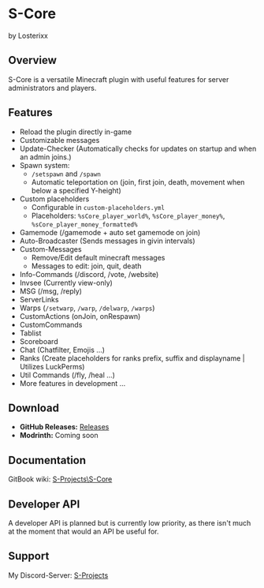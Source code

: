 # S-Core
by Losterixx


## Overview
S-Core is a versatile Minecraft plugin with useful features for server administrators and players.

## Features
- Reload the plugin directly in-game
- Customizable messages
- Update-Checker (Automatically checks for updates on startup and when an admin joins.)
- Spawn system:
  - `/setspawn` and `/spawn`
  - Automatic teleportation on (join, first join, death, movement when below a specified Y-height)
- Custom placeholders
  - Configurable in `custom-placeholders.yml`
  - Placeholders: `%sCore_player_world%`, `%sCore_player_money%`, `%sCore_player_money_formatted%`
- Gamemode (/gamemode + auto set gamemode on join)
- Auto-Broadcaster (Sends messages in givin intervals)
- Custom-Messages
  - Remove/Edit default minecraft messages
  - Messages to edit: join, quit, death
- Info-Commands (/discord, /vote, /website)
- Invsee (Currently view-only)
- MSG (/msg, /reply)
- ServerLinks
- Warps (`/setwarp`, `/warp`, `/delwarp`, `/warps`)
- CustomActions (onJoin, onRespawn)
- CustomCommands
- Tablist
- Scoreboard
- Chat (Chatfilter, Emojis ...)
- Ranks (Create placeholders for ranks prefix, suffix and displayname | Utilizes LuckPerms)
- Util Commands (/fly, /heal ...)
- More features in development ...

## Download
- **GitHub Releases:** [Releases](https://github.com/Losterixx/S-Core/releases)
- **Modrinth:** Coming soon

## Documentation
GitBook wiki: [S-Projects\S-Core](https://s-projects.gitbook.io/s-projects/)

## Developer API
A developer API is planned but is currently low priority, as there isn't much at the moment that would an API be useful for.

## Support
My Discord-Server: [S-Projects](https://discord.gg/gnGsUAwp76)
